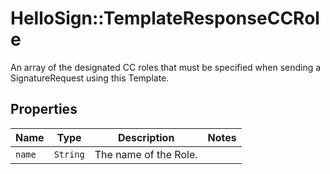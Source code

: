 # HelloSign::TemplateResponseCCRole

An array of the designated CC roles that must be specified when sending a SignatureRequest using this Template.

## Properties

| Name | Type | Description | Notes |
| ---- | ---- | ----------- | ----- |
| `name` | ```String``` |  The name of the Role.  |  |

